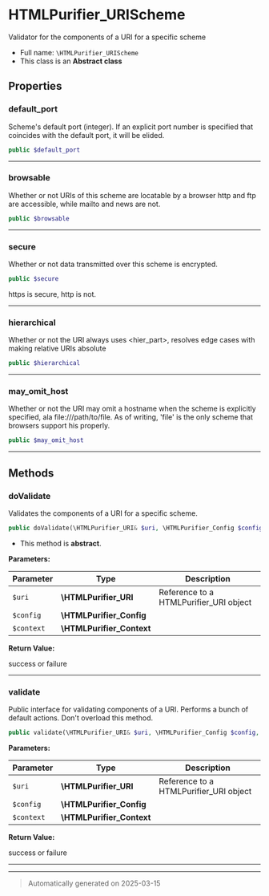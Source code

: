 
# HTMLPurifier_URIScheme

Validator for the components of a URI for a specific scheme



* Full name: `\HTMLPurifier_URIScheme`
* This class is an **Abstract class**



## Properties


### default_port

Scheme's default port (integer). If an explicit port number is
specified that coincides with the default port, it will be
elided.

```php
public $default_port
```






***

### browsable

Whether or not URIs of this scheme are locatable by a browser
http and ftp are accessible, while mailto and news are not.

```php
public $browsable
```






***

### secure

Whether or not data transmitted over this scheme is encrypted.

```php
public $secure
```

https is secure, http is not.




***

### hierarchical

Whether or not the URI always uses <hier_part>, resolves edge cases
with making relative URIs absolute

```php
public $hierarchical
```






***

### may_omit_host

Whether or not the URI may omit a hostname when the scheme is
explicitly specified, ala file:///path/to/file. As of writing,
'file' is the only scheme that browsers support his properly.

```php
public $may_omit_host
```






***

## Methods


### doValidate

Validates the components of a URI for a specific scheme.

```php
public doValidate(\HTMLPurifier_URI& $uri, \HTMLPurifier_Config $config, \HTMLPurifier_Context $context): bool
```




* This method is **abstract**.



**Parameters:**

| Parameter | Type | Description |
|-----------|------|-------------|
| `$uri` | **\HTMLPurifier_URI** | Reference to a HTMLPurifier_URI object |
| `$config` | **\HTMLPurifier_Config** |  |
| `$context` | **\HTMLPurifier_Context** |  |


**Return Value:**

success or failure




***

### validate

Public interface for validating components of a URI.  Performs a
bunch of default actions. Don't overload this method.

```php
public validate(\HTMLPurifier_URI& $uri, \HTMLPurifier_Config $config, \HTMLPurifier_Context $context): bool
```








**Parameters:**

| Parameter | Type | Description |
|-----------|------|-------------|
| `$uri` | **\HTMLPurifier_URI** | Reference to a HTMLPurifier_URI object |
| `$config` | **\HTMLPurifier_Config** |  |
| `$context` | **\HTMLPurifier_Context** |  |


**Return Value:**

success or failure




***


***
> Automatically generated on 2025-03-15
